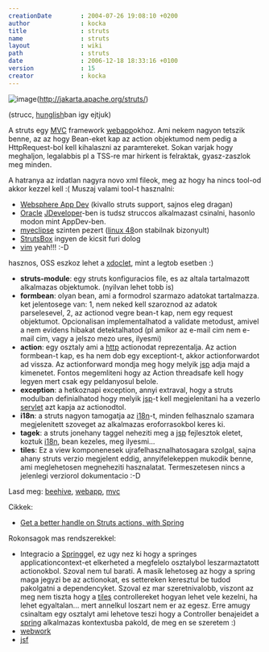 ```yaml
---
creationDate        : 2004-07-26 19:08:10 +0200 
author              : kocka 
title               : struts 
name                : struts 
layout              : wiki 
path                : struts 
date                : 2006-12-18 18:33:16 +0100 
version             : 15 
creator             : kocka 
---
```

![image](http://struts.apache.org/images/struts.gif)(http://jakarta.apache.org/struts/)

(strucc, [hunglish](hunglish.html)ban igy ejtjuk)

A struts egy [MVC](MVC.html) framework [webapp](webapp.html)okhoz. Ami nekem nagyon tetszik benne, az az hogy Bean-eket kap az action objektumod nem pedig a HttpRequest-bol kell kihalaszni az paramtereket. Sokan varjak hogy meghaljon, legalabbis pl a TSS-re mar hirkent is felraktak, gyasz-zaszlok meg minden.

A hatranya az irdatlan nagyra novo xml fileok, meg az hogy ha nincs tool-od akkor kezzel kell :( Muszaj valami tool-t hasznalni:

*   [Websphere App Dev](Websphere%20App%20Dev.html) (kivallo struts support, sajnos eleg dragan)
*   [Oracle](Oracle.html) [JDeveloper](JDeveloper.html)-ben is tudsz struccos alkalmazast csinalni, hasonlo modon mint AppDev-ben.
*   [myeclipse](myeclipse.html) szinten pezert ([linux 48](Linux%2048.html)on stabilnak bizonyult)
*   [StrutsBox](StrutsBox.html) ingyen de kicsit furi dolog
*   [vim](VIM.html) yeah!!! :-D


hasznos, OSS eszkoz lehet a [xdoclet](XDoclet.html), mint a legtob esetben :)

*   __struts-module__: egy struts konfiguracios file, es az altala tartalmazott alkalmazas objektumok. (nyilvan lehet tobb is)
*   __formbean__: olyan bean, ami a formodrol szarmazo adatokat tartalmazza. ket jelentosege van: 1, nem neked kell szaroznod az adatok parselesevel, 2, az actionod vegre bean-t kap, nem egy request objektumot. Opcionalisan implementalhatod a validate metodust, amivel a nem evidens hibakat detektalhatod (pl amikor az e-mail cim nem e-mail cim, vagy a jelszo mezo ures, ilyesmi)
*   __action__: egy osztaly ami a [http](HTTP.html) actionodat reprezentalja. Az action formbean-t kap, es ha nem dob egy exceptiont-t, akkor actionforwardot ad vissza. Az actionforward mondja meg hogy melyik [jsp](JSP.html) adja majd a kimenetet. Fontos megemliteni hogy az Action threadsafe kell hogy legyen mert csak egy peldanyosul belole.
*   __exception__: a hetkoznapi exception, annyi extraval, hogy a struts modulban definialhatod hogy melyik [jsp](JSP.html)-t kell megjelenitani ha a vezerlo [servlet](servlet.html) azt kapja az actionodtol.
*   __i18n__: a struts nagyon tamogatja az [i18n](i18n.html)-t, minden felhasznalo szamara megjelenitett szoveget az alkalmazas eroforrasokbol keres ki.
*   __tagek__: a struts jonehany taggel neheziti meg a [jsp](JSP.html) fejlesztok eletet, koztuk [i18n](i18n.html), bean kezeles, meg ilyesmi...
*   __tiles__: Ez a view komponenesek ujrafelhasznalhatosagara szolgal, sajna ahany struts verzio megjelent eddig, annyifelekeppen mukodik benne, ami meglehetosen megneheziti hasznalatat. Termeszetesen nincs a jelenlegi verziorol dokumentacio :-D

Lasd meg:  [beehive](beehive.html), [webapp](webapp.html), [mvc](MVC.html)

Cikkek: 

*   [Get a better handle on Struts actions, with Spring](http://www-128.ibm.com/developerworks/java/library/j-sr2.html)

Rokonsagok mas rendszerekkel:

*   Integracio a [Spring](spring.html)gel, ez ugy nez ki hogy a springes applicationcontext-et elkerheted a megfelelo osztalybol leszarmaztatott actionokbol. Szoval nem tul barati. A masik lehetoseg az hogy a spring maga jegyzi be az actionokat, es settereken keresztul be tudod pakolgatni a dependencyket. Szoval ez mar szeretnivalobb, viszont az meg nem tiszta hogy a [tiles](tiles.html) controllereket hogyan lehet vele kezelni, ha lehet egyaltalan... mert annelkul loszart nem er az egesz. Erre amugy csinaltam egy osztalyt ami lehetove teszi hogy a Controller benajeidet a [spring](spring.html) alkalmazas kontextusba pakold, de meg en se szeretem :)
*   [webwork](WebWork.html)
*   [jsf](JSF.html)


